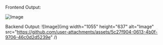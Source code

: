 Frontend Output:

![Image](https://github.com/user-attachments/assets/e2d0c96c-326d-4433-a810-beb5b4fbebfc)

Backend Output:
![Image](img width="1055" height="637" alt="Image" src="https://github.com/user-attachments/assets/5c27f904-0613-4b0f-9706-46c0d2d5239e" /)

